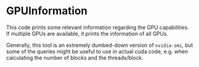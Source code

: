 # GPUInformation

This code prints some relevant information regarding the GPU capabilities. If multiple GPUs are available, 
it prints the information of all GPUs.

Generally, this tool is an extremely dumbed-down version of `nvidia-smi`, but some of the queries might be
useful to use in actual cuda code, e.g. when calculating the number of blocks and the threads/block.